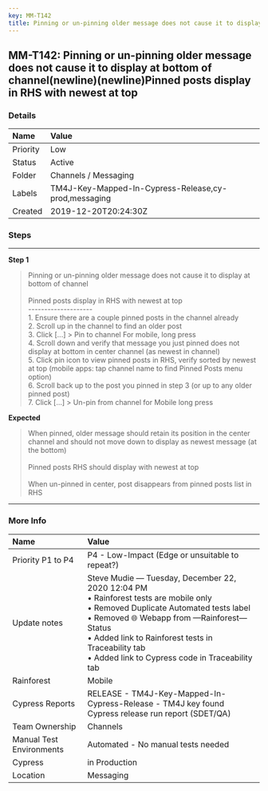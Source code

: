 ```yaml
---
key: MM-T142
title: Pinning or un-pinning older message does not cause it to display at bottom of channel(newline)(newline)Pinned posts display in RHS with newest at top
---
```


## MM-T142: Pinning or un-pinning older message does not cause it to display at bottom of channel(newline)(newline)Pinned posts display in RHS with newest at top

### Details

| Name     | Value                                                |
| :------- | :--------------------------------------------------- |
| Priority | Low                                                  |
| Status   | Active                                               |
| Folder   | Channels / Messaging                                 |
| Labels   | TM4J-Key-Mapped-In-Cypress-Release,cy-prod,messaging |
| Created  | 2019-12-20T20:24:30Z                                 |

### Steps

<hr/>

**Step 1**

> <article>Pinning or un-pinning older message does not cause it to display at bottom of channel<br /><br />Pinned posts display in RHS with newest at top<br />--------------------<br />1. Ensure there are a couple pinned posts in the channel already<br />2. Scroll up in the channel to find an older post<br />3. Click [...] &gt; Pin to channel For mobile, long press<br />4. Scroll down and verify that message you just pinned does not display at bottom in center channel (as newest in channel)<br />5. Click pin icon to view pinned posts in RHS, verify sorted by newest at top (mobile apps: tap channel name to find Pinned Posts menu option)<br />6. Scroll back up to the post you pinned in step 3 (or up to any older pinned post)<br />7. Click [...] &gt; Un-pin from channel for Mobile long press</article>

**Expected**

> <article>When pinned, older message should retain its position in the center channel and should not move down to display as newest message (at the bottom)<br /><br />Pinned posts RHS should display with newest at top<br /><br />When un-pinned in center, post disappears from pinned posts list in RHS</article>

<hr/>

### More Info

| Name                     | Value                                                                                                                                                                                                                                                                                           |
| :----------------------- | :---------------------------------------------------------------------------------------------------------------------------------------------------------------------------------------------------------------------------------------------------------------------------------------------- |
| Priority P1 to P4        | P4 - Low-Impact (Edge or unsuitable to repeat?)                                                                                                                                                                                                                                                 |
| Update notes             | Steve Mudie — Tuesday, December 22, 2020 12:04 PM<br>• Rainforest tests are mobile only<br>• Removed Duplicate Automated tests label<br>• Removed 🌐 Webapp from —Rainforest— Status<br>• Added link to Rainforest tests in Traceability tab<br>• Added link to Cypress code in Traceability tab |
| Rainforest               | Mobile                                                                                                                                                                                                                                                                                          |
| Cypress Reports          | RELEASE - TM4J-Key-Mapped-In-Cypress-Release - TM4J key found Cypress release run report (SDET/QA)                                                                                                                                                                                              |
| Team Ownership           | Channels                                                                                                                                                                                                                                                                                        |
| Manual Test Environments | Automated - No manual tests needed                                                                                                                                                                                                                                                              |
| Cypress                  | in Production                                                                                                                                                                                                                                                                                   |
| Location                 | Messaging                                                                                                                                                                                                                                                                                       |
